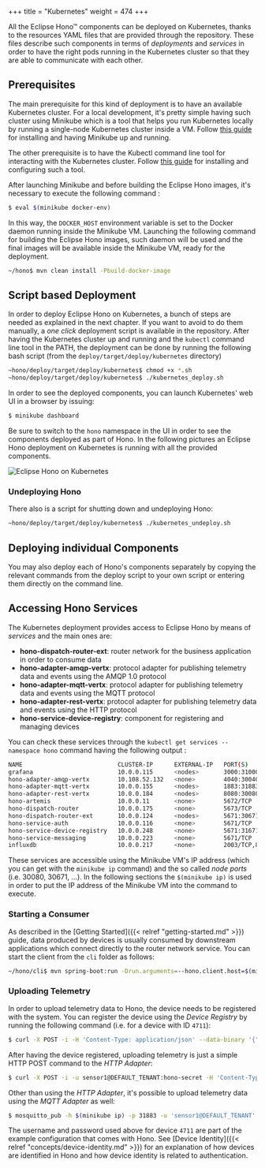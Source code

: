 +++
title = "Kubernetes"
weight = 474
+++

All the Eclipse Hono&trade; components can be deployed on Kubernetes, thanks to the resources YAML files that are provided through the repository.
These files describe such components in terms of _deployments_ and _services_ in order to have the right pods running in the Kubernetes cluster so that they are able
to communicate with each other.
<!--more-->

## Prerequisites

The main prerequisite for this kind of deployment is to have an available Kubernetes cluster. For a local development, it's pretty simple having such cluster using Minikube 
which is a tool that helps you run Kubernetes locally by running a single-node Kubernetes cluster inside a VM. Follow [this guide](https://kubernetes.io/docs/getting-started-guides/minikube/)
for installing and having Minikube up and running.

The other prerequisite is to have the Kubectl command line tool for interacting with the Kubernetes cluster. Follow [this guide](https://kubernetes.io/docs/tasks/tools/install-kubectl/) 
for installing and configuring such a tool.

After launching Minikube and before building the Eclipse Hono images, it's necessary to execute the following command :

~~~sh
$ eval $(minikube docker-env)
~~~

In this way, the `DOCKER_HOST` environment variable is set to the Docker daemon running inside the Minikube VM. Launching the following command for building the Eclipse Hono images,
such daemon will be used and the final images will be available inside the Minikube VM, ready for the deployment.

~~~sh
~/hono$ mvn clean install -Pbuild-docker-image
~~~

## Script based Deployment

In order to deploy Eclipse Hono on Kubernetes, a bunch of steps are needed as explained in the next chapter. If you want to avoid to do them manually, a _one click_ deployment
script is available in the repository.
After having the Kubernetes cluster up and running and the `kubectl` command line tool in the PATH, the deployment can be done by running the following bash script
(from the `deploy/target/deploy/kubernetes` directory)

~~~sh
~hono/deploy/target/deploy/kubernetes$ chmod +x *.sh
~hono/deploy/target/deploy/kubernetes$ ./kubernetes_deploy.sh
~~~

In order to see the deployed components, you can launch Kubernetes' web UI in a browser by issuing:

~~~sh
$ minikube dashboard
~~~

Be sure to switch to the `hono` namespace in the UI in order to see the components deployed as part of Hono.
In the following pictures an Eclipse Hono deployment on Kubernetes is running with all the provided components.

![Eclipse Hono on Kubernetes](../kubernetes_hono.png)

### Undeploying Hono

There also is a script for shutting down and undeploying Hono:

~~~sh
~hono/deploy/target/deploy/kubernetes$ ./kubernetes_undeploy.sh
~~~

## Deploying individual Components

You may also deploy each of Hono's components separately by copying the relevant commands from the deploy script to your own script or entering them directly on the command line.

## Accessing Hono Services

The Kubernetes deployment provides access to Eclipse Hono by means of *services* and the main ones are:

* **hono-dispatch-router-ext**: router network for the business application in order to consume data
* **hono-adapter-amqp-vertx**: protocol adapter for publishing telemetry data and events using the AMQP 1.0 protocol
* **hono-adapter-mqtt-vertx**: protocol adapter for publishing telemetry data and events using the MQTT protocol
* **hono-adapter-rest-vertx**: protocol adapter for publishing telemetry data and events using the HTTP protocol
* **hono-service-device-registry**: component for registering and managing devices

You can check these services through the `kubectl get services --namespace hono` command having the following output :

~~~sh
NAME                           CLUSTER-IP      EXTERNAL-IP   PORT(S)                                      AGE
grafana                        10.0.0.115      <nodes>       3000:31000/TCP                               15m
hono-adapter-amqp-vertx        10.108.52.132   <none>        4040:30040/TCP,4041:30041/TCP                6m
hono-adapter-mqtt-vertx        10.0.0.155      <nodes>       1883:31883/TCP,8883:30883/TCP                2m
hono-adapter-rest-vertx        10.0.0.184      <nodes>       8080:30080/TCP,8443:30443/TCP                3m
hono-artemis                   10.0.0.11       <none>        5672/TCP                                     6m
hono-dispatch-router           10.0.0.175      <none>        5673/TCP                                     5m
hono-dispatch-router-ext       10.0.0.124      <nodes>       5671:30671/TCP,5672:30672/TCP                5m
hono-service-auth              10.0.0.116      <none>        5671/TCP                                     5m
hono-service-device-registry   10.0.0.248      <none>        5671:31671/TCP,8080:31080/TCP,8443:31443/TCP 4m
hono-service-messaging         10.0.0.223      <none>        5671/TCP                                     3m
influxdb                       10.0.0.217      <none>        2003/TCP,8083/TCP,8086/TCP                   15m
~~~

These services are accessible using the Minikube VM's IP address (which you can get with the `minikube ip` command) and the so called *node ports* (i.e. 30080, 30671, ...).
In the following sections the `$(minikube ip)` is used  in order to put the IP address of the Minikube VM into the command to execute.

### Starting a Consumer

As described in the [Getting Started]({{< relref "getting-started.md" >}}) guide, data produced by devices is usually consumed by downstream applications which connect directly to the router network service.
You can start the client from the `cli` folder as follows:

~~~sh
~/hono/cli$ mvn spring-boot:run -Drun.arguments=--hono.client.host=$(minikube ip),--hono.client.port=30671,--hono.client.username=consumer@HONO,--hono.client.password=verysecret
~~~

### Uploading Telemetry

In order to upload telemetry data to Hono, the device needs to be registered with the system. You can register the device using the
*Device Registry* by running the following command (i.e. for a device with ID `4711`):

~~~sh
$ curl -X POST -i -H 'Content-Type: application/json' --data-binary '{"device-id": "4711"}' http://$(minikube ip):31080/registration/DEFAULT_TENANT
~~~

After having the device registered, uploading telemetry is just a simple HTTP POST command to the *HTTP Adapter*:

~~~sh
$ curl -X POST -i -u sensor1@DEFAULT_TENANT:hono-secret -H 'Content-Type: application/json' --data-binary '{"temp": 5}' http://$(minikube ip):30080/telemetry
~~~

Other than using the *HTTP Adapter*, it's possible to upload telemetry data using the *MQTT Adapter* as well:

~~~sh
$ mosquitto_pub -h $(minikube ip) -p 31883 -u 'sensor1@DEFAULT_TENANT' -P hono-secret -t telemetry -m '{"temp": 5}'
~~~

The username and password used above for device `4711` are part of the example configuration that comes with Hono. See [Device Identity]({{< relref "concepts/device-identity.md" >}}) for an explanation of how devices are identified in Hono and how device identity is related to authentication.

